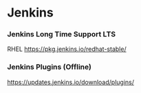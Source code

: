 # Jenkins

### Jenkins Long Time Support LTS

RHEL https://pkg.jenkins.io/redhat-stable/

### Jenkins Plugins (Offline)

https://updates.jenkins.io/download/plugins/